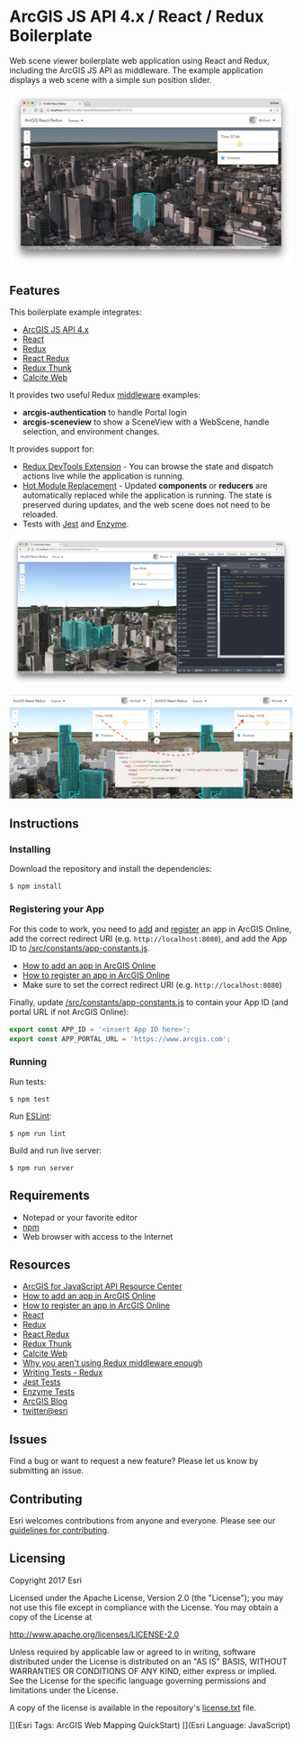 # ArcGIS JS API 4.x / React / Redux Boilerplate

Web scene viewer boilerplate web application using React and Redux, including the ArcGIS JS API
as middleware. The example application displays a web scene with a simple sun position slider.

![Cover image](/img/screenshot1.jpg?raw=true "Cover image")

## Features

This boilerplate example integrates:

* [ArcGIS JS API 4.x](https://developers.arcgis.com/javascript/)
* [React](https://facebook.github.io/react/)
* [Redux](http://redux.js.org/)
* [React Redux](https://github.com/reactjs/react-redux)
* [Redux Thunk](https://github.com/gaearon/redux-thunk)
* [Calcite Web](http://esri.github.io/calcite-web/)

It provides two useful Redux
[middleware](https://medium.com/@jacobp100/you-arent-using-redux-middleware-enough-94ffe991e6) examples:

* **arcgis-authentication** to handle Portal login
* **arcgis-sceneview** to show a SceneView with a WebScene, handle selection, and environment changes.

It provides support for:

* [Redux DevTools Extension](https://github.com/zalmoxisus/redux-devtools-extension) - You can browse
  the state and dispatch actions live while the application is running.
* [Hot Module Replacement](https://webpack.js.org/concepts/hot-module-replacement/) - Updated
  **components** or **reducers** are automatically replaced while the application is running.
  The state is preserved during updates, and the web scene does not need to be reloaded.
* Tests with [Jest](http://facebook.github.io/jest/) and [Enzyme](http://airbnb.io/enzyme/index.html).

![Redux Dev Tools](/img/screenshot2.jpg?raw=true "Redux Dev Tools")

![Hot Module Replacement](/img/screenshot3.jpg?raw=true "Hot Module Replacement")

## Instructions

### Installing

Download the repository and install the dependencies:

```
$ npm install
```

### Registering your App

For this code to work, you need to
[add](http://doc.arcgis.com/en/marketplace/provider/add-item-to-agol.htm) and
[register](http://doc.arcgis.com/en/marketplace/provider/register-app.htm) an app in ArcGIS Online,
add the correct redirect URI (e.g. `http://localhost:8080`), and add the App ID to [/src/constants/app-constants.js](/src/constants/app-constants.js).

* [How to add an app in ArcGIS Online](http://doc.arcgis.com/en/marketplace/provider/add-item-to-agol.htm)
* [How to register an app in ArcGIS Online](http://doc.arcgis.com/en/marketplace/provider/register-app.htm)
* Make sure to set the correct redirect URI (e.g. `http://localhost:8080`)

Finally, update [/src/constants/app-constants.js](/src/constants/app-constants.js) to contain your App ID (and portal URL if not ArcGIS Online):

```javascript
export const APP_ID = '<insert App ID here>';
export const APP_PORTAL_URL = 'https://www.arcgis.com';
```

### Running

Run tests:

```
$ npm test
```

Run [ESLint](http://eslint.org/):

```
$ npm run lint
```

Build and run live server:

```
$ npm run server
```

## Requirements

* Notepad or your favorite editor
* [npm](https://www.npmjs.com/)
* Web browser with access to the Internet

## Resources

* [ArcGIS for JavaScript API Resource Center](https://developers.arcgis.com/javascript/)
* [How to add an app in ArcGIS Online](http://doc.arcgis.com/en/marketplace/provider/add-item-to-agol.htm)
* [How to register an app in ArcGIS Online](http://doc.arcgis.com/en/marketplace/provider/register-app.htm)
* [React](https://facebook.github.io/react/)
* [Redux](http://redux.js.org/)
* [React Redux](https://github.com/reactjs/react-redux)
* [Redux Thunk](https://github.com/gaearon/redux-thunk)
* [Calcite Web](http://esri.github.io/calcite-web/)
* [Why you aren't using Redux middleware enough](https://medium.com/@jacobp100/you-arent-using-redux-middleware-enough-94ffe991e6)
* [Writing Tests - Redux](http://redux.js.org/docs/recipes/WritingTests.html)
* [Jest Tests](http://facebook.github.io/jest/)
* [Enzyme Tests](http://airbnb.io/enzyme/index.html)
* [ArcGIS Blog](http://blogs.esri.com/esri/arcgis/)
* [twitter@esri](http://twitter.com/esri)

## Issues

Find a bug or want to request a new feature?  Please let us know by submitting an issue.

## Contributing

Esri welcomes contributions from anyone and everyone. Please see our [guidelines for contributing](https://github.com/esri/contributing).

## Licensing
Copyright 2017 Esri

Licensed under the Apache License, Version 2.0 (the "License");
you may not use this file except in compliance with the License.
You may obtain a copy of the License at

   http://www.apache.org/licenses/LICENSE-2.0

Unless required by applicable law or agreed to in writing, software
distributed under the License is distributed on an "AS IS" BASIS,
WITHOUT WARRANTIES OR CONDITIONS OF ANY KIND, either express or implied.
See the License for the specific language governing permissions and
limitations under the License.

A copy of the license is available in the repository's [license.txt](/license.txt) file.

[](Esri Tags: ArcGIS Web Mapping QuickStart)
[](Esri Language: JavaScript)​
